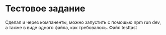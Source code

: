 # Тестовое задание

Сделал и через компаненты, можно запустить с помощью npm run dev, а также в виде одного файла, как требовалось. Файл testtast

